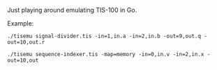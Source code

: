 Just playing around emulating TIS-100 in Go.

Example:
```
./tisemu signal-divider.tis -in=1,in.a -in=2,in.b -out=9,out.q -out=10,out.r
```

```
./tisemu sequence-indexer.tis -map=memory -in=0,in.v -in=2,in.x -out=10,out
```

